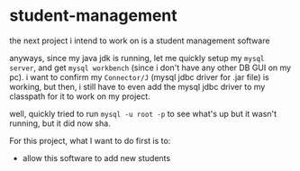 # student-management
the next project i intend to work on is a student management software

anyways, since my java jdk is running, let me quickly setup my `mysql server`, and get `mysql workbench` (since i don't have any other DB GUI on my pc). i want to confirm my `Connector/J` (mysql jdbc driver for .jar file) is working, but then, i still have to even add the mysql jdbc driver to my classpath for it to work on my project.

well, quickly tried to run `mysql -u root -p` to see what's up but it wasn't running, but it did now sha.

For this project, what I want to do first is to:
- allow this software to add new students